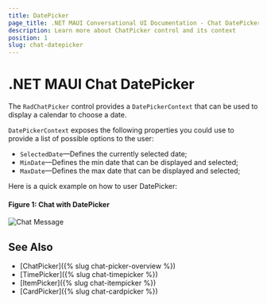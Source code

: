 ```yaml
---
title: DatePicker
page_title: .NET MAUI Conversational UI Documentation - Chat DatePicker
description: Learn more about ChatPicker control and its context
position: 1
slug: chat-datepicker
---
```


# .NET MAUI Chat DatePicker

The `RadChatPicker` control provides a `DatePickerContext` that can be used to display a calendar to choose a date.

`DatePickerContext` exposes the following properties you could use to provide a list of possible options to the user:

* `SelectedDate`&mdash;Defines the currently selected date;
* `MinDate`&mdash;Defines the min date that can be displayed and selected;
* `MaxDate`&mdash;Defines the max date that can be displayed and selected;

Here is a quick example on how to user DatePicker:

<snippet id='chat-chatpicker-datepicker' />
	
#### Figure 1: Chat with DatePicker

![Chat Message](images/)

## See Also

- [ChatPicker]({% slug chat-picker-overview %})
- [TimePicker]({% slug chat-timepicker %})
- [ItemPicker]({% slug chat-itempicker %})
- [CardPicker]({% slug chat-cardpicker %})